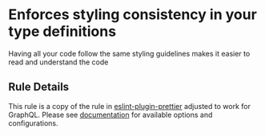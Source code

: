 # Enforces styling consistency in your type definitions

Having all your code follow the same styling guidelines makes it easier to read and understand the code

## Rule Details

This rule is a copy of the rule in [eslint-plugin-prettier](https://github.com/prettier/eslint-plugin-prettier) adjusted to work for GraphQL. Please see [documentation](https://github.com/prettier/eslint-plugin-prettier#options) for available options and configurations.

